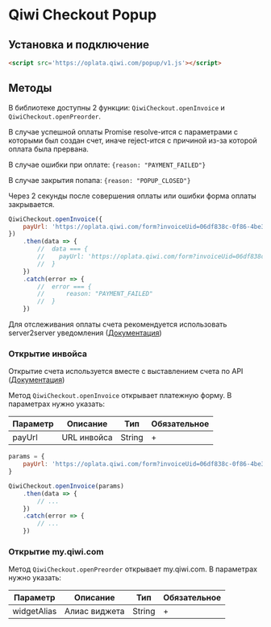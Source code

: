 # Qiwi Checkout Popup

## Установка и подключение

```html
<script src='https://oplata.qiwi.com/popup/v1.js'></script>
```

## Методы

В библиотеке доступны 2 функции: `QiwiCheckout.openInvoice` и `QiwiCheckout.openPreorder`.

В случае успешной оплаты Promise resolve-ится с параметрами с которыми был создан счет, иначе reject-ится с причиной из-за которой оплата была прервана.

В случае ошибки при оплате: `{reason: "PAYMENT_FAILED"}`

В случае закрытия попапа: `{reason: "POPUP_CLOSED"}`

Через 2 секунды после совершения оплаты или ошибки форма оплаты закрывается.

```js
QiwiCheckout.openInvoice({
    payUrl: 'https://oplata.qiwi.com/form?invoiceUid=06df838c-0f86-4be3-aced-a950c244b5b1'
})
    .then(data => {
        //  data === {
        //    payUrl: 'https://oplata.qiwi.com/form?invoiceUid=06df838c-0f86-4be3-aced-a950c244b5b1'
        //  }
    })
    .catch(error => {
        //  error === {
        //      reason: "PAYMENT_FAILED"
        //  }
    })
```

Для отслеживания оплаты счета рекомендуется использовать server2server уведомления ([Документация](https://developer.qiwi.com/ru/bill-payments/#notification))

### Открытие инвойса

Открытие счета используется вместе с выставлением счета по API ([Документация](https://developer.qiwi.com/ru/bill-payments/#create))

Метод `QiwiCheckout.openInvoice` открывает платежную форму. В параметрах нужно указать: 

| Параметр | Описание | Тип | Обязательное |
|-|-|-|-|
| payUrl | URL инвойса | String | + |

```javascript
params = {
    payUrl: 'https://oplata.qiwi.com/form?invoiceUid=06df838c-0f86-4be3-aced-a950c244b5b1'
}

QiwiCheckout.openInvoice(params)
    .then(data => {
        // ...
    })
    .catch(error => {
        // ...
    })
```

### Открытие my.qiwi.com

Метод `QiwiCheckout.openPreorder` открывает my.qiwi.com. В параметрах нужно указать: 

| Параметр | Описание | Тип | Обязательное |
|-|-|-|-|
| widgetAlias | Алиас виджета | String | + |
